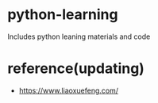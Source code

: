 # python-learning

Includes python leaning materials and code

# reference(updating)
* https://www.liaoxuefeng.com/
